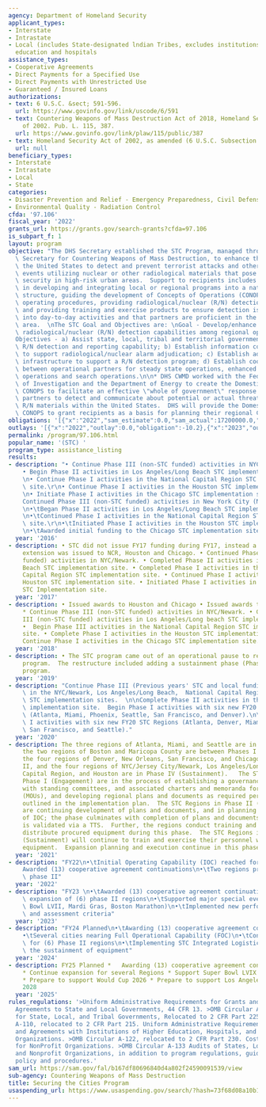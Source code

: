 ```yaml
---
agency: Department of Homeland Security
applicant_types:
- Interstate
- Intrastate
- Local (includes State-designated lndian Tribes, excludes institutions of higher
  education and hospitals
assistance_types:
- Cooperative Agreements
- Direct Payments for a Specified Use
- Direct Payments with Unrestricted Use
- Guaranteed / Insured Loans
authorizations:
- text: 6 U.S.C. &sect; 591-596.
  url: https://www.govinfo.gov/link/uscode/6/591
- text: Countering Weapons of Mass Destruction Act of 2018, Homeland Security Act
    of 2002. Pub. L. 115, 387.
  url: https://www.govinfo.gov/link/plaw/115/public/387
- text: Homeland Security Act of 2002, as amended (6 U.S.C. Subsection 596b)., 1928.
  url: null
beneficiary_types:
- Interstate
- Intrastate
- Local
- State
categories:
- Disaster Prevention and Relief - Emergency Preparedness, Civil Defense
- Environmental Quality - Radiation Control
cfda: '97.106'
fiscal_year: '2022'
grants_url: https://grants.gov/search-grants?cfda=97.106
is_subpart_f: 1
layout: program
objective: "The DHS Secretary established the STC Program, managed through the Assistant\
  \ Secretary for Countering Weapons of Mass Destruction, to enhance the ability of\
  \ the United States to detect and prevent terrorist attacks and other high-consequence\
  \ events utilizing nuclear or other radiological materials that pose risk to homeland\
  \ security in high-risk urban areas.  Support to recipients includes assistance\
  \ in developing and integrating local or regional programs into a national detection\
  \ structure, guiding the development of Concepts of Operations (CONOPs) and standard\
  \ operating procedures, providing radiological/nuclear (R/N) detection equipment,\
  \ and providing training and exercise products to ensure detection is integrated\
  \ into day-to-day activities and that partners are proficient in the detection mission\
  \ area.  \nThe STC Goal and Objectives are: \nGoal - Develop/enhance sustainable\
  \ radiological/nuclear (R/N) detection capabilities among regional operational partners\n\
  Objectives - a) Assist state, local, tribal and territorial governments in developing\
  \ R/N detection and reporting capability; b) Establish information connectivity\
  \ to support radiological/nuclear alarm adjudication; c) Establish administrative\
  \ infrastructure to support a R/N detection program; d) Establish coordination mechanisms\
  \ between operational partners for steady state operations, enhanced steady state\
  \ operations and search operations.\n\n* DHS CWMD worked with the Federal Bureau\
  \ of Investigation and the Department of Energy to create the Domestic Detection\
  \ CONOPS to facilitate an effective \"whole of government\" response among mission\
  \ partners to detect and communicate about potential or actual threats involving\
  \ R/N materials within the United States.  DHS will provide the Domestic Detection\
  \ CONOPS to grant recipients as a basis for planning their regional CONOPS."
obligations: '[{"x":"2022","sam_estimate":0.0,"sam_actual":17200000.0,"usa_spending_actual":17199989.8},{"x":"2023","sam_estimate":0.0,"sam_actual":16575000.0,"usa_spending_actual":14692077.13},{"x":"2024","sam_estimate":28481679.14,"sam_actual":0.0,"usa_spending_actual":28481679.0}]'
outlays: '[{"x":"2022","outlay":0.0,"obligation":-10.2},{"x":"2023","outlay":0.0,"obligation":3204577.13},{"x":"2024","outlay":0.0,"obligation":3125000.0}]'
permalink: /program/97.106.html
popular_name: '(STC) '
program_type: assistance_listing
results:
- description: "• Continue Phase III (non-STC funded) activities in NYC/Newark.\r\n\
    • Begin Phase II activities in Los Angeles/Long Beach STC implementation site.\r\
    \n• Continue Phase I activities in the National Capital Region STC implementation\
    \ site.\r\n• Continue Phase I activities in the Houston STC implementation site.\r\
    \n• Initiate Phase I activities in the Chicago STC implementation site.\r\n •\t\
    Continued Phase III (non-STC funded) activities in New York City (NYC)/Newark.\r\
    \n•\tBegan Phase II activities in Los Angeles/Long Beach STC implementation site.\r\
    \n•\tContinued Phase I activities in the National Capital Region STC implementation\
    \ site.\r\n•\tInitiated Phase I activities in the Houston STC implementation site.\r\
    \n•\tAwarded initial funding to the Chicago STC implementation site.\r\n\r\n"
  year: '2016'
- description: • STC did not issue FY17 funding during FY17, instead a 1-year no cost
    extension was issued to NCR, Houston and Chicago. • Continued Phase III (non-STC
    funded) activities in NYC/Newark. • Completed Phase II activities in Los Angeles/Long
    Beach STC implementation site. • Completed Phase I activities in the National
    Capital Region STC implementation site. • Continued Phase I activities in the
    Houston STC implementation site. • Initiated Phase I activities in the Chicago
    STC Implementation site.
  year: '2017'
- description: • Issued awards to Houston and Chicago • Issued awards to STC Regions
    * Continue Phase III (non-STC funded) activities in NYC/Newark. • Continue Phase
    III (non-STC funded) activities in Los Angeles/Long beach STC implementation site.
    •  Begin Phase III activities in the National Capital Region STC implementation
    site. • Complete Phase I activities in the Houston STC implementation site. •
    Continue Phase I activities in the Chicago STC implementation site.
  year: '2018'
- description: • The STC program came out of an operational pause to restructure the
    program.  The restructure included adding a sustainment phase (Phase IV) to the
    program.
  year: '2019'
- description: "Continue Phase III (Previous years' STC and local funding) activities\
    \ in the NYC/Newark, Los Angeles/Long Beach,  National Capital Region, and Houston\
    \ STC implementation sites.  \n\nComplete Phase II activities in the Chicago STC\
    \ implementation site.  Begin Phase I activities with six new FY20 STC Regions\
    \ (Atlanta, Miami, Phoenix, Seattle, San Francisco, and Denver).\n\nBegin Phase\
    \ I activities with six new FY20 STC Regions (Atlanta, Denver, Miami, Phoenix,\
    \ San Francisco, and Seattle)."
  year: '2020'
- description: The three regions of Atlanta, Miami, and Seattle are in Phase I (Engagement),
    the two regions of Boston and Maricopa County are between Phases I and II (Implementation),
    the four regions of Denver, New Orleans, San Francisco, and Chicago are in Phase
    II, and the four regions of NYC/Jersey City/Newark, Los Angeles/Long Beach, National
    Capital Region, and Houston are in Phase IV (Sustainment).   The STC regions in
    Phase I (Engagement) are in the process of establishing a governance structure
    with standing committees, and associated charters and memoranda for understanding
    (MOUs), and developing regional plans and documents as required per deliverables
    outlined in the implementation plan.  The STC Regions in Phase II (implementation)
    are continuing development of plans and documents, and in planning and execution
    of IOC; the phase culminates with completion of plans and documents, and IOC which
    is validated via a TTS.  Further, the regions conduct training and drills, and
    distribute procured equipment during this phase.  The STC Regions in Phase IV
    (Sustainment) will continue to train and exercise their personnel while refreshing
    equipment.  Expansion planning and execution continue in this phase.
  year: '2021'
- description: "FY22\n•\tInitial Operating Capability (IOC) reached for NOLA\n•\t\
    Awarded (13) cooperative agreement continuations\n•\tTwo regions progressed to\
    \ phase II"
  year: '2022'
- description: "FY23 \n•\tAwarded (13) cooperative agreement continuations\n•\tStarted\
    \ expansion of (6) phase II regions\n•\tSupported major special events (e.g. Super\
    \ Bowl LVII, Mardi Gras, Boston Marathon)\n•\tImplemented new performance measures\
    \ and assessment criteria"
  year: '2023'
- description: "FY24 Planned\n•\tAwarding (13) cooperative agreement continuations\n\
    •\tSeveral cities nearing Full Operational Capability (FOC)\n•\tContinue expansion\
    \ for (6) Phase II regions\n•\tImplementing STC Integrated Logistics Support for\
    \ the sustainment of equipment"
  year: '2024'
- description: FY25 Planned *   Awarding (13) cooperative agreement continuations
    * Continue expansion for several Regions * Support Super Bowl LVIX * Mardi Gras
    * Prepare to support Would Cup 2026 * Prepare to support Los Angeles Olympics
    2028
  year: '2025'
rules_regulations: '>Uniform Administrative Requirements for Grants and Cooperative
  Agreements to State and Local Governments, 44 CFR 13. >OMB Circular A-87, Cost Principles
  for State, Local, and Tribal Governments, Relocated to 2 CFR Part 225; >OMB Circular
  A-110, relocated to 2 CFR Part 215. Uniform Administrative Requirements for Grants
  and Agreements with Institutions of Higher Education, Hospitals, and Other Nonprofit
  Organizations. >OMB Circular A-122, relocated to 2 CFR Part 230. Cost Principles
  for NonProfit Organizations. >OMB Circular A-133 Audits of States, Local Governments,
  and Nonprofit Organizations, in addition to program regulations, guidelines, DHS
  policy and procedures.'
sam_url: https://sam.gov/fal/b167df80696840d4a802f24590091539/view
sub-agency: Countering Weapons of Mass Destruction
title: Securing the Cities Program
usaspending_url: https://www.usaspending.gov/search/?hash=73f68d08a10b198d7d42f801f29b532b
---
```

